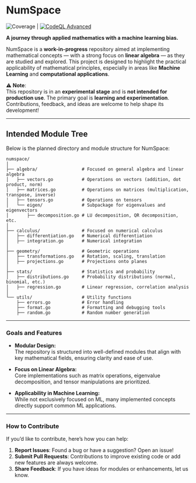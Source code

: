 # NumSpace
![Coverage](https://img.shields.io/badge/Coverage-94.4%25-brightgreen) | 
[![CodeQL Advanced](https://github.com/guilycst/numspace/actions/workflows/codeql.yml/badge.svg)](https://github.com/guilycst/numspace/actions/workflows/codeql.yml)

**A journey through applied mathematics with a machine learning bias.**

NumSpace is a **work-in-progress** repository aimed at implementing mathematical concepts — with a strong focus on **linear algebra** — as they are studied and explored. This project is designed to highlight the practical applicability of mathematical principles, especially in areas like **Machine Learning** and **computational applications**.

⚠️ **Note**:  
This repository is in an **experimental stage** and is **not intended for production use**. The primary goal is **learning and experimentation**. Contributions, feedback, and ideas are welcome to help shape its development!

---

## Intended Module Tree

Below is the planned directory and module structure for NumSpace:

```
numspace/
│
├── algebra/                 # Focused on general algebra and linear algebra
│   ├── vectors.go           # Operations on vectors (addition, dot product, norm)
│   ├── matrices.go          # Operations on matrices (multiplication, transpose, inverse)
│   ├── tensors.go           # Operations on tensors
│   └── eigen/               # Subpackage for eigenvalues and eigenvectors
│       ├── decomposition.go # LU decomposition, QR decomposition, etc.
│
├── calculus/                # Focused on numerical calculus
│   ├── differentiation.go   # Numerical differentiation
│   ├── integration.go       # Numerical integration
│
├── geometry/                # Geometric operations
│   ├── transformations.go   # Rotation, scaling, translation
│   ├── projections.go       # Projections onto planes
│
├── stats/                   # Statistics and probability
│   ├── distributions.go     # Probability distributions (normal, binomial, etc.)
│   ├── regression.go        # Linear regression, correlation analysis
│
└── utils/                   # Utility functions
    ├── errors.go            # Error handling
    ├── format.go            # Formatting and debugging tools
    ├── random.go            # Random number generation
```

---

### Goals and Features

- **Modular Design:**  
  The repository is structured into well-defined modules that align with key mathematical fields, ensuring clarity and ease of use.

- **Focus on Linear Algebra:**  
  Core implementations such as matrix operations, eigenvalue decomposition, and tensor manipulations are prioritized.

- **Applicability in Machine Learning:**  
  While not exclusively focused on ML, many implemented concepts directly support common ML applications.

---

### How to Contribute

If you’d like to contribute, here’s how you can help:
1. **Report Issues**: Found a bug or have a suggestion? Open an issue!
2. **Submit Pull Requests**: Contributions to improve existing code or add new features are always welcome.
3. **Share Feedback**: If you have ideas for modules or enhancements, let us know.

